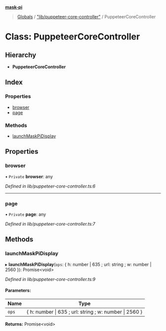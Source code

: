 **[mask-pi](../README.md)**

> [Globals](../globals.md) / ["lib/puppeteer-core-controller"](../modules/_lib_puppeteer_core_controller_.md) / PuppeteerCoreController

# Class: PuppeteerCoreController

## Hierarchy

* **PuppeteerCoreController**

## Index

### Properties

* [browser](_lib_puppeteer_core_controller_.puppeteercorecontroller.md#browser)
* [page](_lib_puppeteer_core_controller_.puppeteercorecontroller.md#page)

### Methods

* [launchMaskPiDisplay](_lib_puppeteer_core_controller_.puppeteercorecontroller.md#launchmaskpidisplay)

## Properties

### browser

• `Private` **browser**: any

*Defined in lib/puppeteer-core-controller.ts:6*

___

### page

• `Private` **page**: any

*Defined in lib/puppeteer-core-controller.ts:7*

## Methods

### launchMaskPiDisplay

▸ **launchMaskPiDisplay**(`ops`: { h: number \| 635 ; url: string ; w: number \| 2560  }): Promise\<void>

*Defined in lib/puppeteer-core-controller.ts:9*

#### Parameters:

Name | Type |
------ | ------ |
`ops` | { h: number \| 635 ; url: string ; w: number \| 2560  } |

**Returns:** Promise\<void>
